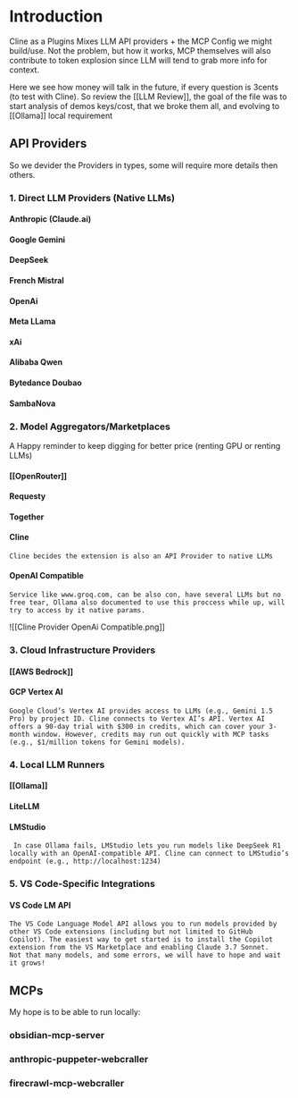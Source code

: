 # Introduction

Cline as a Plugins Mixes LLM API providers + the MCP Config we might build/use. Not the problem, but how it works, MCP themselves will also contribute to token explosion since LLM will tend to grab more info for context.

Here we see how money will talk in the future, if every question is 3cents (to test with Cline). So review the [[LLM Review]], the goal of the file was to start analysis of demos keys/cost, that we broke them all, and evolving to [[Ollama]] local requirement

## API Providers

So we devider the Providers in types, some will require more details then others.

### 1. Direct LLM Providers (Native LLMs)

#### Anthropic (Claude.ai)
#### Google Gemini
#### DeepSeek
#### French Mistral
#### OpenAi
#### Meta LLama
#### xAi
#### Alibaba Qwen
#### Bytedance Doubao

#### SambaNova


### 2. Model Aggregators/Marketplaces

A Happy reminder to keep digging for better price (renting GPU or renting LLMs)

#### [[OpenRouter]]

#### Requesty

#### Together

#### Cline
	Cline becides the extension is also an API Provider to native LLMs
#### OpenAI Compatible
	Service like www.groq.com, can be also con, have several LLMs but no free tear, Ollama also documented to use this proccess while up, will try to access by it native params.

![[Cline Provider OpenAi Compatible.png]]

### 3. Cloud Infrastructure Providers

#### [[AWS Bedrock]]

#### GCP Vertex AI

	Google Cloud’s Vertex AI provides access to LLMs (e.g., Gemini 1.5 Pro) by project ID. Cline connects to Vertex AI’s API. Vertex AI offers a 90-day trial with $300 in credits, which can cover your 3-month window. However, credits may run out quickly with MCP tasks (e.g., $1/million tokens for Gemini models).






### 4. Local LLM Runners

#### [[Ollama]]
#### LiteLLM
#### LMStudio
	 In case Ollama fails, LMStudio lets you run models like DeepSeek R1 locally with an OpenAI-compatible API. Cline can connect to LMStudio’s endpoint (e.g., http://localhost:1234)


### 5. VS Code-Specific Integrations

#### VS Code LM API
	The VS Code Language Model API allows you to run models provided by other VS Code extensions (including but not limited to GitHub Copilot). The easiest way to get started is to install the Copilot extension from the VS Marketplace and enabling Claude 3.7 Sonnet.
	Not that many models, and some errors, we will have to hope and wait it grows!



## MCPs

My hope is to be able to run locally:
### obsidian-mcp-server
### anthropic-puppeter-webcraller
### firecrawl-mcp-webcraller